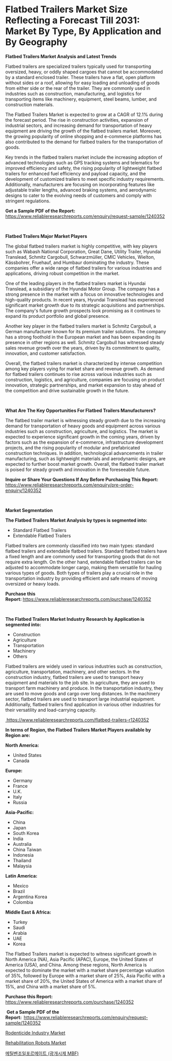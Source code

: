 <p><h1>Flatbed Trailers Market Size Reflecting a Forecast Till 2031: Market By Type, By Application and By Geography</h1></p><p><strong>Flatbed Trailers Market Analysis and Latest Trends</strong></p>
<p><p>Flatbed trailers are specialized trailers typically used for transporting oversized, heavy, or oddly shaped cargoes that cannot be accommodated by a standard enclosed trailer. These trailers have a flat, open platform without sides or a roof, allowing for easy loading and unloading of goods from either side or the rear of the trailer. They are commonly used in industries such as construction, manufacturing, and logistics for transporting items like machinery, equipment, steel beams, lumber, and construction materials.</p><p>The Flatbed Trailers Market is expected to grow at a CAGR of 12.1% during the forecast period. The rise in construction activities, expansion of industrial sectors, and increasing demand for transportation of heavy equipment are driving the growth of the flatbed trailers market. Moreover, the growing popularity of online shopping and e-commerce platforms has also contributed to the demand for flatbed trailers for the transportation of goods.</p><p>Key trends in the flatbed trailers market include the increasing adoption of advanced technologies such as GPS tracking systems and telematics for improved efficiency and safety, the rising popularity of lightweight flatbed trailers for enhanced fuel efficiency and payload capacity, and the development of customized trailers to meet specific industry requirements. Additionally, manufacturers are focusing on incorporating features like adjustable trailer lengths, advanced braking systems, and aerodynamic designs to cater to the evolving needs of customers and comply with stringent regulations.</p></p>
<p><strong>Get a Sample PDF of the Report:&nbsp;</strong> <a href="https://www.reliableresearchreports.com/enquiry/request-sample/1240352">https://www.reliableresearchreports.com/enquiry/request-sample/1240352</a></p>
<p>&nbsp;</p>
<p><strong>Flatbed Trailers Major Market Players</strong></p>
<p><p>The global flatbed trailers market is highly competitive, with key players such as Wabash National Corporation, Great Dane, Utility Trailer, Hyundai Translead, Schmitz Cargobull, Schwarzmüller, CMIC Vehicles, Wielton, Kässbohrer, Fruehauf, and Humbaur dominating the industry. These companies offer a wide range of flatbed trailers for various industries and applications, driving robust competition in the market.</p><p>One of the leading players in the flatbed trailers market is Hyundai Translead, a subsidiary of the Hyundai Motor Group. The company has a strong presence in the market with a focus on innovative technologies and high-quality products. In recent years, Hyundai Translead has experienced significant market growth due to its strategic acquisitions and partnerships. The company's future growth prospects look promising as it continues to expand its product portfolio and global presence.</p><p>Another key player in the flatbed trailers market is Schmitz Cargobull, a German manufacturer known for its premium trailer solutions. The company has a strong foothold in the European market and has been expanding its presence in other regions as well. Schmitz Cargobull has witnessed steady sales revenue growth over the years, driven by its commitment to quality, innovation, and customer satisfaction.</p><p>Overall, the flatbed trailers market is characterized by intense competition among key players vying for market share and revenue growth. As demand for flatbed trailers continues to rise across various industries such as construction, logistics, and agriculture, companies are focusing on product innovation, strategic partnerships, and market expansion to stay ahead of the competition and drive sustainable growth in the future.</p></p>
<p>&nbsp;</p>
<p><strong>What Are The Key Opportunities For Flatbed Trailers Manufacturers?</strong></p>
<p><p>The flatbed trailer market is witnessing steady growth due to the increasing demand for transportation of heavy goods and equipment across various industries such as construction, agriculture, and logistics. The market is expected to experience significant growth in the coming years, driven by factors such as the expansion of e-commerce, infrastructure development projects, and the rising popularity of modular and prefabricated construction techniques. In addition, technological advancements in trailer manufacturing, such as lightweight materials and aerodynamic designs, are expected to further boost market growth. Overall, the flatbed trailer market is poised for steady growth and innovation in the foreseeable future.</p></p>
<p><strong>Inquire or Share Your Questions If Any Before Purchasing This Report:</strong> <a href="https://www.reliableresearchreports.com/enquiry/pre-order-enquiry/1240352">https://www.reliableresearchreports.com/enquiry/pre-order-enquiry/1240352</a></p>
<p>&nbsp;</p>
<p><strong>Market Segmentation</strong></p>
<p><strong>The Flatbed Trailers Market Analysis by types is segmented into:</strong></p>
<p><ul><li>Standard Flatbed Trailers</li><li>Extendable Flatbed Trailers</li></ul></p>
<p><p>Flatbed trailers are commonly classified into two main types: standard flatbed trailers and extendable flatbed trailers. Standard flatbed trailers have a fixed length and are commonly used for transporting goods that do not require extra length. On the other hand, extendable flatbed trailers can be adjusted to accommodate longer cargo, making them versatile for hauling various types of goods. Both types of trailers play a crucial role in the transportation industry by providing efficient and safe means of moving oversized or heavy loads.</p></p>
<p><strong>Purchase this Report:&nbsp;</strong><a href="https://www.reliableresearchreports.com/purchase/1240352">https://www.reliableresearchreports.com/purchase/1240352</a></p>
<p>&nbsp;</p>
<p><strong>The Flatbed Trailers Market Industry Research by Application is segmented into:</strong></p>
<p><ul><li>Construction</li><li>Agriculture</li><li>Transportation</li><li>Machinery</li><li>Others</li></ul></p>
<p><p>Flatbed trailers are widely used in various industries such as construction, agriculture, transportation, machinery, and other sectors. In the construction industry, flatbed trailers are used to transport heavy equipment and materials to the job site. In agriculture, they are used to transport farm machinery and produce. In the transportation industry, they are used to move goods and cargo over long distances. In the machinery sector, flatbed trailers are used to transport large industrial equipment. Additionally, flatbed trailers find application in various other industries for their versatility and load-carrying capacity.</p></p>
<p><a href="https://www.reliableresearchreports.com/flatbed-trailers-r1240352">&nbsp;https://www.reliableresearchreports.com/flatbed-trailers-r1240352</a></p>
<p><strong>In terms of Region, the Flatbed Trailers Market Players available by Region are:</strong></p>
<p>
    <p> <strong> North America: </strong>
        <ul>
            <li>United States</li>
            <li>Canada</li>
        </ul>
        </p> 
    <p> <strong> Europe: </strong>
        <ul>
            <li>Germany</li>
            <li>France</li>
            <li>U.K.</li>
            <li>Italy</li>
            <li>Russia</li>
        </ul>
        </p> 
    <p> <strong> Asia-Pacific: </strong>
        <ul>
            <li>China</li>
            <li>Japan</li>
            <li>South Korea</li>
            <li>India</li>
            <li>Australia</li>
            <li>China Taiwan</li>
            <li>Indonesia</li>
            <li>Thailand</li>
            <li>Malaysia</li>
        </ul>
        </p> 
    <p> <strong> Latin America: </strong>
        <ul>
            <li>Mexico</li>
            <li>Brazil</li>
            <li>Argentina Korea</li>
            <li>Colombia</li>
        </ul>
        </p> 
    <p> <strong> Middle East & Africa: </strong>
        <ul>
            <li>Turkey</li>
            <li>Saudi</li>
            <li>Arabia</li>
            <li>UAE</li>
            <li>Korea</li>
        </ul>
    </p>
    </p>
<p><p>The Flatbed Trailers market is expected to witness significant growth in North America (NA), Asia Pacific (APAC), Europe, the United States of America (USA), and China. Among these regions, North America is expected to dominate the market with a market share percentage valuation of 35%, followed by Europe with a market share of 25%, Asia Pacific with a market share of 20%, the United States of America with a market share of 15%, and China with a market share of 5%.</p></p>
<p><strong>Purchase this Report: </strong><a href="https://www.reliableresearchreports.com/purchase/1240352">https://www.reliableresearchreports.com/purchase/1240352</a></p>
<p>&nbsp;<strong>Get a Sample PDF of the Report:&nbsp;&nbsp;</strong><a href="https://www.reliableresearchreports.com/enquiry/request-sample/1240352">https://www.reliableresearchreports.com/enquiry/request-sample/1240352</a></p>
<p><strong></strong></p>
<p><p><a href="https://github.com/emnqcawl19/Market-Research-Report-List-1/blob/main/rodenticide-industry-market.md">Rodenticide Industry Market</a></p><p><a href="https://github.com/shahriarnajimjoy333/Market-Research-Report-List-1/blob/main/rehabilitation-robots-market.md">Rehabilitation Robots Market</a></p><p><a href="https://github.com/mpodehpw07370073/Market-Research-Report-List-2/blob/main/8608189113539.md">메틸벤조일포르메이트 (광개시제 MBF)</a></p></p>